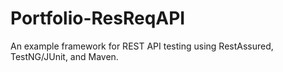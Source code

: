 # Portfolio-ResReqAPI
An example framework for REST API testing using RestAssured, TestNG/JUnit, and Maven.

